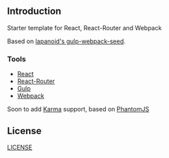 
## Introduction
Starter template for React, React-Router and Webpack

Based on [lapanoid's gulp-webpack-seed](https://github.com/lapanoid/gulp-webpack-seed).

### Tools

 - [React](http://facebook.github.io/react/)
 - [React-Router](https://github.com/rackt/react-router)
 - [Gulp](http://gulpjs.com/)
 - [Webpack](http://webpack.github.io/)

Soon to add [Karma](https://karma-runner.github.io/0.8/index.html) support, based on [PhantomJS](http://phantomjs.org/)

## License
[LICENSE](LICENSE)
